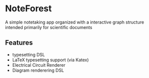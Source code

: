 # NoteForest

A simple notetaking app organized with a interactive graph structure
intended primarily for scientific documents

## Features
- typesetting DSL
- LaTeX typesetting support (via Katex)
- Electrical Circuit Renderer
- Diagram renderering DSL
